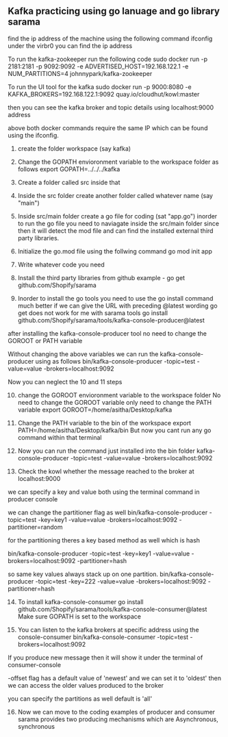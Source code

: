 ## Kafka practicing using go lanuage and go library sarama

find the ip address of the  machine using the following command
ifconfig
under the virbr0 you can find the ip address

To run the kafka-zookeeper run the following code
sudo docker run -p 2181:2181 -p 9092:9092 -e ADVERTISED_HOST=192.168.122.1  -e NUM_PARTITIONS=4 johnnypark/kafka-zookeeper

To run the UI tool for the kafka
sudo docker run -p 9000:8080 -e KAFKA_BROKERS=192.168.122.1:9092 quay.io/cloudhut/kowl:master

then you can see the kafka broker and topic details using 
localhost:9000 address


above both docker commands require the same IP which can be found using the ifconfig.

1. create the folder workspace (say kafka)

2. Change the GOPATH envioronment variable to the workspace folder as follows
   export GOPATH=../../../kafka

3. Create a folder called src inside that

4. Inside the src folder create another folder called whatever name (say "main")

5. Inside src/main folder create a go file for coding (sat "app.go")
inorder to run the go file you need to naviagate inside the src/main folder since then it will detect the mod file and can find the installed external third party libraries.

6. Initialize the go.mod file using the follwing command
   go mod init app

7. Write whatever code you need

8. Install the third party libraries from github
   example - go get github.com/Shopify/sarama

9. Inorder to install the go tools you need to use the go install command
   much better if we can give the URL with preceding @latest wording
   go get does not work for me with sarama tools
   go install github.com/Shopify/sarama/tools/kafka-console-producer@latest

after installing the kafka-console-producer tool no need to change the GOROOT or PATH variable

Without changing the above variables we can run the kafka-console-producer using as follows 
bin/kafka-console-producer -topic=test -value=value -brokers=localhost:9092

Now  you can neglect the 10 and 11 steps

10. change the GOROOT envioronment variable to the workspace folder
No need to change the GOROOT variable only need to change the PATH variable
    export GOROOT=/home/asitha/Desktop/kafka

11. Change the PATH variable to the bin of the workspace
    export PATH=/home/asitha/Desktop/kafka/bin
    But now you cant run any go command within that terminal

12. Now you can run the command just installed into the bin folder
    kafka-console-producer -topic=test -value=value -brokers=localhost:9092

13. Check the kowl whether the message reached to the broker at
    localhost:9000

   
we can specify a key and value both using the terminal command in producer console

we can change the partitioner flag as well 
bin/kafka-console-producer -topic=test -key=key1 -value=value -brokers=localhost:9092 -partitioner=random

for the partitioning theres a key based method as well which is hash

bin/kafka-console-producer -topic=test -key=key1 -value=value -brokers=localhost:9092 -partitioner=hash

so same key values always stack up on one partition. 
bin/kafka-console-producer -topic=test -key=222 -value=value -brokers=localhost:9092 -partitioner=hash

14. To install kafka-console-consumer 
go install github.com/Shopify/sarama/tools/kafka-console-consumer@latest
Make sure GOPATH is set to the workspace 

15. You can listen to the kafka brokers at specific address using the console-consumer
bin/kafka-console-consumer -topic=test -brokers=localhost:9092

If you produce new message then it will show it under the terminal of consumer-console

-offset flag has a default value of 'newest' and we can set it to 'oldest' then we can access the older values produced to the broker 

you can specify the partitions as well default is 'all'

16. Now we can move to the coding examples of producer and consumer 
   sarama provides two producing mechanisms which are
   Asynchronous, synchronous

